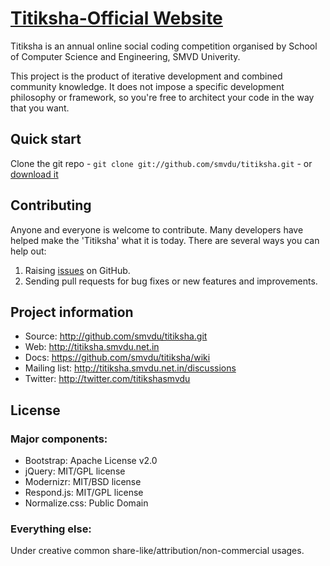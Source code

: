 # [Titiksha-Official Website](http://titiksha.smvdu.net.in)


Titiksha is an annual online social coding competition organised by School of Computer Science and Engineering, SMVD Univerity.

This project is the product of iterative development and combined community knowledge. It does not impose a specific development philosophy or framework, so you're free to architect your code in the way that you want.


## Quick start

Clone the git repo - `git clone git://github.com/smvdu/titiksha.git` - or [download it](https://github.com/smvdu/titiksha/zipball/master)



## Contributing

Anyone and everyone is welcome to contribute. Many developers have helped make the 'Titiksha' what it is today. There are several ways you can help out:

1. Raising [issues](https://github.com/smvdu/titiksha/issues) on GitHub.
2. Sending pull requests for bug fixes or new features and improvements.


## Project information

* Source: http://github.com/smvdu/titiksha.git
* Web: http://titiksha.smvdu.net.in
* Docs: https://github.com/smvdu/titiksha/wiki
* Mailing list: http://titiksha.smvdu.net.in/discussions
* Twitter: http://twitter.com/titikshasmvdu


## License

### Major components:

* Bootstrap: Apache License v2.0
* jQuery: MIT/GPL license
* Modernizr: MIT/BSD license
* Respond.js: MIT/GPL license
* Normalize.css: Public Domain

### Everything else:

Under creative common share-like/attribution/non-commercial usages.

